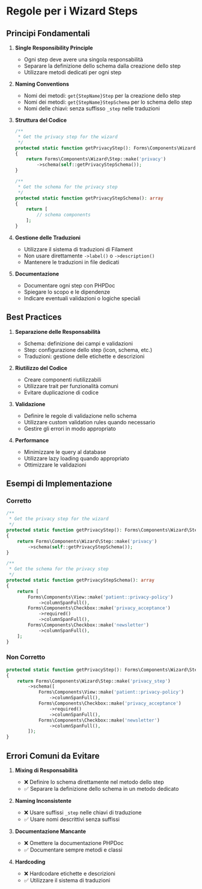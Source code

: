 # Regole per i Wizard Steps

## Principi Fondamentali

1. **Single Responsibility Principle**
   - Ogni step deve avere una singola responsabilità
   - Separare la definizione dello schema dalla creazione dello step
   - Utilizzare metodi dedicati per ogni step

2. **Naming Conventions**
   - Nomi dei metodi: `get{StepName}Step` per la creazione dello step
   - Nomi dei metodi: `get{StepName}StepSchema` per lo schema dello step
   - Nomi delle chiavi: senza suffisso `_step` nelle traduzioni

3. **Struttura del Codice**
   ```php
   /**
    * Get the privacy step for the wizard
    */
   protected static function getPrivacyStep(): Forms\Components\Wizard\Step
   {
       return Forms\Components\Wizard\Step::make('privacy')
           ->schema(self::getPrivacyStepSchema());
   }

   /**
    * Get the schema for the privacy step
    */
   protected static function getPrivacyStepSchema(): array
   {
       return [
           // schema components
       ];
   }
   ```

4. **Gestione delle Traduzioni**
   - Utilizzare il sistema di traduzioni di Filament
   - Non usare direttamente `->label()` o `->description()`
   - Mantenere le traduzioni in file dedicati

5. **Documentazione**
   - Documentare ogni step con PHPDoc
   - Spiegare lo scopo e le dipendenze
   - Indicare eventuali validazioni o logiche speciali

## Best Practices

1. **Separazione delle Responsabilità**
   - Schema: definizione dei campi e validazioni
   - Step: configurazione dello step (icon, schema, etc.)
   - Traduzioni: gestione delle etichette e descrizioni

2. **Riutilizzo del Codice**
   - Creare componenti riutilizzabili
   - Utilizzare trait per funzionalità comuni
   - Evitare duplicazione di codice

3. **Validazione**
   - Definire le regole di validazione nello schema
   - Utilizzare custom validation rules quando necessario
   - Gestire gli errori in modo appropriato

4. **Performance**
   - Minimizzare le query al database
   - Utilizzare lazy loading quando appropriato
   - Ottimizzare le validazioni

## Esempi di Implementazione

### Corretto
```php
/**
 * Get the privacy step for the wizard
 */
protected static function getPrivacyStep(): Forms\Components\Wizard\Step
{
    return Forms\Components\Wizard\Step::make('privacy')
        ->schema(self::getPrivacyStepSchema());
}

/**
 * Get the schema for the privacy step
 */
protected static function getPrivacyStepSchema(): array
{
    return [
        Forms\Components\View::make('patient::privacy-policy')
            ->columnSpanFull(),
        Forms\Components\Checkbox::make('privacy_acceptance')
            ->required()
            ->columnSpanFull(),
        Forms\Components\Checkbox::make('newsletter')
            ->columnSpanFull(),
    ];
}
```

### Non Corretto
```php
protected static function getPrivacyStep(): Forms\Components\Wizard\Step
{
    return Forms\Components\Wizard\Step::make('privacy_step')
        ->schema([
            Forms\Components\View::make('patient::privacy-policy')
                ->columnSpanFull(),
            Forms\Components\Checkbox::make('privacy_acceptance')
                ->required()
                ->columnSpanFull(),
            Forms\Components\Checkbox::make('newsletter')
                ->columnSpanFull(),
        ]);
}
```

## Errori Comuni da Evitare

1. **Mixing di Responsabilità**
   - ❌ Definire lo schema direttamente nel metodo dello step
   - ✅ Separare la definizione dello schema in un metodo dedicato

2. **Naming Inconsistente**
   - ❌ Usare suffissi `_step` nelle chiavi di traduzione
   - ✅ Usare nomi descrittivi senza suffissi

3. **Documentazione Mancante**
   - ❌ Omettere la documentazione PHPDoc
   - ✅ Documentare sempre metodi e classi

4. **Hardcoding**
   - ❌ Hardcodare etichette e descrizioni
   - ✅ Utilizzare il sistema di traduzioni 